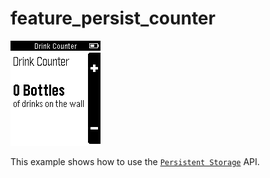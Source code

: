 # feature_persist_counter

![screenshot](feature_persist_counter_screenshot.png)

This example shows how to use the [`Persistent Storage`](https://developer.getpebble.com/docs/c/group___storage.html) API.
